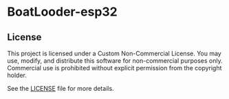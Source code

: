 # BoatLooder-esp32
## License

This project is licensed under a Custom Non-Commercial License. You may use, modify, and distribute this software for non-commercial purposes only. Commercial use is prohibited without explicit permission from the copyright holder.

See the [LICENSE](LICENSE) file for more details.
